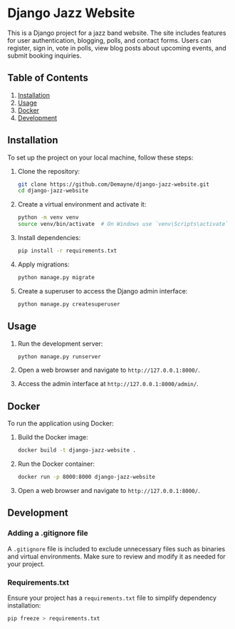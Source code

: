 # Django Jazz Website

This is a Django project for a jazz band website. The site includes features for user authentication, blogging, polls, and contact forms. Users can register, sign in, vote in polls, view blog posts about upcoming events, and submit booking inquiries.

## Table of Contents

1. [Installation](#installation)
2. [Usage](#usage)
3. [Docker](#docker)
4. [Development](#development)


## Installation

To set up the project on your local machine, follow these steps:

1. Clone the repository:

    ```bash
    git clone https://github.com/Demayne/django-jazz-website.git
    cd django-jazz-website
    ```

2. Create a virtual environment and activate it:

    ```bash
    python -m venv venv
    source venv/bin/activate  # On Windows use `venv\Scripts\activate`
    ```

3. Install dependencies:

    ```bash
    pip install -r requirements.txt
    ```

4. Apply migrations:

    ```bash
    python manage.py migrate
    ```

5. Create a superuser to access the Django admin interface:

    ```bash
    python manage.py createsuperuser
    ```

## Usage

1. Run the development server:

    ```bash
    python manage.py runserver
    ```

2. Open a web browser and navigate to `http://127.0.0.1:8000/`.

3. Access the admin interface at `http://127.0.0.1:8000/admin/`.

## Docker

To run the application using Docker:

1. Build the Docker image:

    ```bash
    docker build -t django-jazz-website .
    ```

2. Run the Docker container:

    ```bash
    docker run -p 8000:8000 django-jazz-website
    ```

3. Open a web browser and navigate to `http://127.0.0.1:8000/`.

## Development

### Adding a .gitignore file

A `.gitignore` file is included to exclude unnecessary files such as binaries and virtual environments. Make sure to review and modify it as needed for your project.

### Requirements.txt

Ensure your project has a `requirements.txt` file to simplify dependency installation:

```bash
pip freeze > requirements.txt
